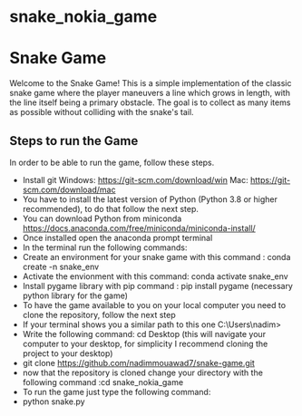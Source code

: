 # snake_nokia_game
# Snake Game

Welcome to the Snake Game! This is a simple implementation of the classic snake game where the player maneuvers a line which grows in length, with the line itself being a primary obstacle. The goal is to collect as many items as possible without colliding with the snake's tail.

## Steps to run the Game

In order to be able to run the game, follow these steps.

- Install git
Windows: https://git-scm.com/download/win
Mac: https://git-scm.com/download/mac
- You have to install the latest version of Python (Python 3.8 or higher recommended), to do that follow the next step.
- You can download Python from miniconda https://docs.anaconda.com/free/miniconda/miniconda-install/
- Once installed open the anaconda prompt terminal
- In the terminal run the following commands:
- Create an environment for your snake game with this command : conda create -n snake_env
- Activate the envionment with this command: conda activate snake_env
- Install pygame library with pip command : pip install pygame (necessary python library for the game)
- To have the game available to you on your local computer you need to clone the repository, follow the next step
- If your terminal shows you a similar path to this one C:\Users\nadim>
- Write the following command: cd Desktop (this will navigate your computer to your desktop, for simplicity I recommend cloning the project to your desktop)
- git clone https://github.com/nadimmouawad7/snake-game.git
- now that the repository is cloned change your directory with the following command :cd snake_nokia_game
- To run the game just type the following command:
- python snake.py




